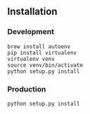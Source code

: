 ## Installation

### Development

```
brew install autoenv
pip install virtualenv
virtualenv venv
source venv/bin/activate
python setup.py install
```

### Production

```
python setup.py install
```
